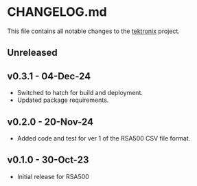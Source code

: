 # CHANGELOG.md

This file contains all notable changes to the [tektronix][] project.

## Unreleased

## v0.3.1 - 04-Dec-24

- Switched to hatch for build and deployment.
- Updated package requirements.

## v0.2.0 - 20-Nov-24

- Added code and test for ver 1 of the RSA500 CSV file format.

## v0.1.0 - 30-Oct-23

- Initial release for RSA500

[tektronix]: https://github.com/questrail/tektronix
